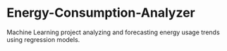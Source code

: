 # Energy-Consumption-Analyzer
Machine Learning project analyzing and forecasting energy usage trends using regression models.
